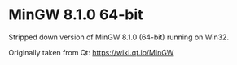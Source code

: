 
MinGW 8.1.0 64-bit
==================

Stripped down version of MinGW 8.1.0 (64-bit) running on Win32.

Originally taken from Qt:
https://wiki.qt.io/MinGW
